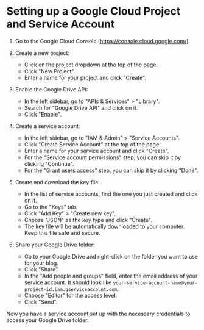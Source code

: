 # Setting up a Google Cloud Project and Service Account

1. Go to the Google Cloud Console (https://console.cloud.google.com/).

2. Create a new project:
   - Click on the project dropdown at the top of the page.
   - Click "New Project".
   - Enter a name for your project and click "Create".

3. Enable the Google Drive API:
   - In the left sidebar, go to "APIs & Services" > "Library".
   - Search for "Google Drive API" and click on it.
   - Click "Enable".

4. Create a service account:
   - In the left sidebar, go to "IAM & Admin" > "Service Accounts".
   - Click "Create Service Account" at the top of the page.
   - Enter a name for your service account and click "Create".
   - For the "Service account permissions" step, you can skip it by clicking "Continue".
   - For the "Grant users access" step, you can skip it by clicking "Done".

5. Create and download the key file:
   - In the list of service accounts, find the one you just created and click on it.
   - Go to the "Keys" tab.
   - Click "Add Key" > "Create new key".
   - Choose "JSON" as the key type and click "Create".
   - The key file will be automatically downloaded to your computer. Keep this file safe and secure.

6. Share your Google Drive folder:
   - Go to your Google Drive and right-click on the folder you want to use for your blog.
   - Click "Share".
   - In the "Add people and groups" field, enter the email address of your service account. It should look like `your-service-account-name@your-project-id.iam.gserviceaccount.com`.
   - Choose "Editor" for the access level.
   - Click "Send".

Now you have a service account set up with the necessary credentials to access your Google Drive folder.

